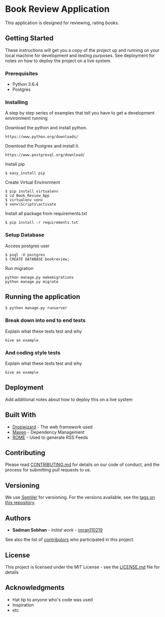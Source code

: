 # Book Review Application

This application is designed for reviewing, rating books. 

## Getting Started

These instructions will get you a copy of the project up and running on your local machine for development and testing purposes. See deployment for notes on how to deploy the project on a live system.

### Prerequisites

* Python 3.6.4
* Postgres


### Installing

A step by step series of examples that tell you have to get a development environment running

Download the python and install python.

```
https://www.python.org/downloads/
```

Download the Postgres and install it.

```
https://www.postgresql.org/download/
```

Install pip

```
$ easy_install pip
```

Create Virtual Environment

```
$ pip install virtualenv
$ cd Book_Review_App
$ virtualenv venv
$ venv\Scripts\activate
```

Install all package from requirements.txt

```
$ pip install -r requirements.txt
```

### Setup Database

Access postgres user

```
$ psql -U postgres
$ CREATE DATABASE bookreview;
```

Run migration

```
python manage.py makemigrations
python manage.py migrate
```

## Running the application

```
$ python manage.py runserver
```

### Break down into end to end tests

Explain what these tests test and why

```
Give an example
```

### And coding style tests

Explain what these tests test and why

```
Give an example
```

## Deployment

Add additional notes about how to deploy this on a live system

## Built With

* [Dropwizard](http://www.dropwizard.io/1.0.2/docs/) - The web framework used
* [Maven](https://maven.apache.org/) - Dependency Management
* [ROME](https://rometools.github.io/rome/) - Used to generate RSS Feeds

## Contributing

Please read [CONTRIBUTING.md](https://gist.github.com/PurpleBooth/b24679402957c63ec426) for details on our code of conduct, and the process for submitting pull requests to us.

## Versioning

We use [SemVer](http://semver.org/) for versioning. For the versions available, see the [tags on this repository](https://github.com/your/project/tags). 

## Authors

* **Sadman Sobhan** - *Initial work* - [imran110219](https://github.com/imran110219)

See also the list of [contributors](https://github.com/your/project/contributors) who participated in this project.

## License

This project is licensed under the MIT License - see the [LICENSE.md](LICENSE.md) file for details

## Acknowledgments

* Hat tip to anyone who's code was used
* Inspiration
* etc
